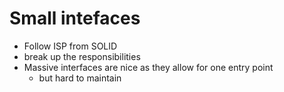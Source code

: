# Small intefaces

- Follow ISP from SOLID
- break up the responsibilities
- Massive interfaces are nice as they allow for one entry point
  - but hard to maintain
